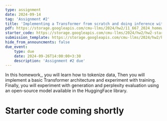 ```yaml
---
type: assignment
date: 2024-09-14
tag: 'Assignment #2'
title: 'Implementing a Transformer from scratch and doing inference with the HuggingFace API'
pdf: https://storage.googleapis.com/cmu-llms/2024/hw2/11_667_2024_homework2_revision1.pdf
starter_code: https://storage.googleapis.com/cmu-llms/2024/hw2/hw2-starter-code-2024.1.1.zip
submission_template: https://storage.googleapis.com/cmu-llms/2024/hw2/homework2_submission_template.tex
hide_from_announcments: false
due_event: 
    type: due
    date: 2024-09-26T14:00:00+3:30
    description: 'Assignment #2 due'
---
```


In this homework,, you will learn how to tokenize data, Then you will implement a basic Transformer architecture and experiment with training. 
Finally, you will experiment with generation and perplexity evaluation using an open-source model available in the HuggingFace library.

# Starter code coming shortly
